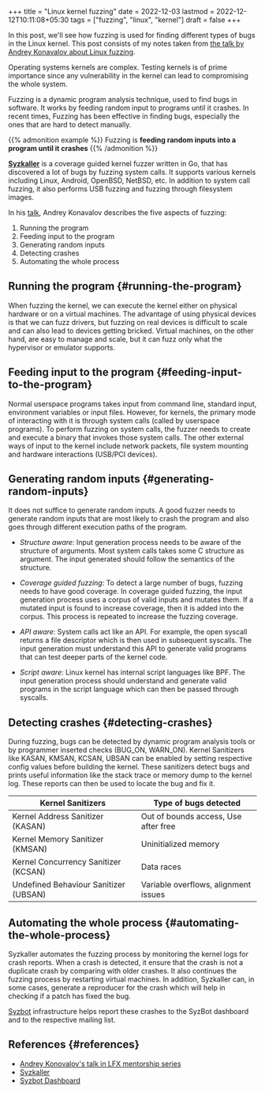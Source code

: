 +++
title = "Linux kernel fuzzing"
date = 2022-12-03
lastmod = 2022-12-12T10:11:08+05:30
tags = ["fuzzing", "linux", "kernel"]
draft = false
+++

In this post, we'll see how fuzzing is used for finding different types of bugs in the Linux kernel.
This post consists of my notes taken from [the talk by Andrey Konavalov about Linux fuzzing](https://www.linuxfoundation.org/webinars/fuzzing-linux-kernel?hsLang=en).

Operating systems kernels are complex.
Testing kernels is of prime importance since any vulnerability in the kernel can lead to compromising the whole system.

Fuzzing is a dynamic program analysis technique, used to find bugs in software.
It works by feeding random input to programs until it crashes.
In recent times, Fuzzing has been effective in finding bugs, especially the ones that are hard to detect manually.

{{% admonition example %}}
Fuzzing is **feeding random inputs into a program until it crashes**
{{% /admonition %}}

**[Syzkaller](https://github.com/google/syzkaller)** is a coverage guided kernel fuzzer written in Go, that has discovered a lot of bugs by fuzzing system calls.
It supports various kernels including Linux, Android, OpenBSD, NetBSD, etc.
In addition to system call fuzzing, it also performs USB fuzzing and fuzzing through filesystem images.

In his [talk](https://www.linuxfoundation.org/webinars/fuzzing-linux-kernel?hsLang=en), Andrey Konavalov describes the five aspects of fuzzing:

1.  Running the program
2.  Feeding input to the program
3.  Generating random inputs
4.  Detecting crashes
5.  Automating the whole process


## Running the program {#running-the-program}

When fuzzing the kernel, we can execute the kernel either on physical hardware or on a virtual machines.
The advantage of using physical devices is that we can fuzz drivers, but fuzzing on real devices is difficult to
scale and can also lead to devices getting bricked. Virtual machines, on the other hand, are easy to manage
and scale, but it can fuzz only what the hypervisor or emulator supports.


## Feeding input to the program {#feeding-input-to-the-program}

Normal userspace programs takes input from command line, standard input, environment variables or input files.
However, for kernels, the primary mode of interacting with it is through system calls (called by userspace programs).
To perform fuzzing on system calls, the fuzzer needs to create and execute a binary that invokes those system calls.
The other external ways of input to the kernel include network packets, file system mounting and hardware interactions (USB/PCI devices).


## Generating random inputs {#generating-random-inputs}

It does not suffice to generate random inputs.
A good fuzzer needs to generate random inputs that are most likely to crash the program and also goes through different execution paths of the program.

-   _Structure aware_: Input generation process needs to be aware of the structure of arguments.
    Most system calls takes some C structure as argument. The input generated should follow the semantics of the structure.

-   _Coverage guided fuzzing_: To detect a large number of bugs, fuzzing needs to have good coverage.
    In coverage guided fuzzing, the input generation process uses a corpus of valid inputs and mutates them.
    If a mutated input is found to increase coverage, then it is added into the corpus.
    This process is repeated to increase the fuzzing coverage.

-   _API aware_: System calls act like an API. For example, the open syscall returns a file descriptor which is then used in subsequent syscalls.
    The input generation must understand this API to generate valid programs that can test deeper parts of the kernel code.

-   _Script aware_: Linux kernel has internal script languages like BPF.
    The input generation process should understand and generate valid programs in the script language which can then be passed through syscalls.


## Detecting crashes {#detecting-crashes}

During fuzzing, bugs can be detected by dynamic program analysis tools or by programmer inserted checks (BUG_ON, WARN_ON).
Kernel Sanitizers like KASAN, KMSAN, KCSAN, UBSAN can be enabled by setting respective config values before building the kernel.
These sanitizers detect bugs and prints useful information like the stack trace or memory dump to the kernel log.
These reports can then be used to locate the bug and fix it.

| Kernel Sanitizers                     | Type of bugs detected                |
|---------------------------------------|--------------------------------------|
| Kernel Address Sanitizer (KASAN)      | Out of bounds access, Use after free |
| Kernel Memory Sanitizer (KMSAN)       | Uninitialized memory                 |
| Kernel Concurrency Sanitizer (KCSAN)  | Data races                           |
| Undefined Behaviour Sanitizer (UBSAN) | Variable overflows, alignment issues |


## Automating the whole process {#automating-the-whole-process}

Syzkaller automates the fuzzing process by monitoring the kernel logs for crash reports. When a crash is
detected, it ensure that the crash is not a duplicate crash by comparing with older crashes. It also continues
the fuzzing process by restarting virtual machines. In addition, Syzkaller can, in some cases, generate a
reproducer for the crash which will help in checking if a patch has fixed the bug.

[Syzbot](https://syzkaller.appspot.com/) infrastructure helps report these crashes to the SyzBot dashboard and to the respective mailing list.


## References {#references}

-   [Andrey Konovalov's talk in LFX mentorship series](https://www.linuxfoundation.org/webinars/fuzzing-linux-kernel?hsLang=en)
-   [Syzkaller](https://github.com/google/syzkaller)
-   [Syzbot Dashboard](https://syzkaller.appspot.com/)
